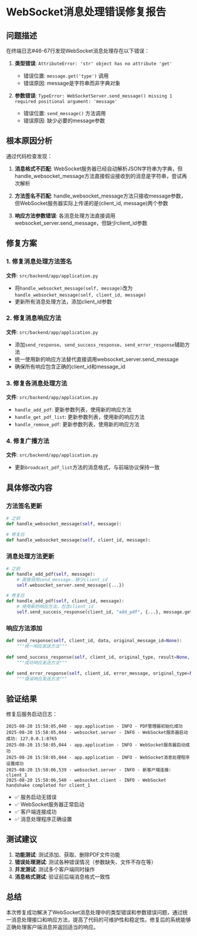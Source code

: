 # WebSocket消息处理错误修复报告

## 问题描述

在终端日志#46-67行发现WebSocket消息处理存在以下错误：

1. **类型错误**: `AttributeError: 'str' object has no attribute 'get'`
   - 错误位置: `message.get('type')` 调用
   - 错误原因: message是字符串而非字典对象

2. **参数错误**: `TypeError: WebSocketServer.send_message() missing 1 required positional argument: 'message'`
   - 错误位置: `send_message()` 方法调用
   - 错误原因: 缺少必要的message参数

## 根本原因分析

通过代码检查发现：

1. **消息格式不匹配**: WebSocket服务器已经自动解析JSON字符串为字典，但handle_websocket_message方法直接假设接收到的消息是字符串，尝试再次解析

2. **方法签名不匹配**: handle_websocket_message方法只接收message参数，但WebSocket服务器实际上传递的是(client_id, message)两个参数

3. **响应方法参数错误**: 各消息处理方法直接调用websocket_server.send_message，但缺少client_id参数

## 修复方案

### 1. 修复消息处理方法签名

**文件**: `src/backend/app/application.py`

- 将`handle_websocket_message(self, message)`改为`handle_websocket_message(self, client_id, message)`
- 更新所有消息处理方法，添加client_id参数

### 2. 修复消息响应方法

**文件**: `src/backend/app/application.py`

- 添加`send_response`、`send_success_response`、`send_error_response`辅助方法
- 统一使用新的响应方法替代直接调用websocket_server.send_message
- 确保所有响应包含正确的client_id和message_id

### 3. 修复各消息处理方法

**文件**: `src/backend/app/application.py`

- `handle_add_pdf`: 更新参数列表，使用新的响应方法
- `handle_get_pdf_list`: 更新参数列表，使用新的响应方法
- `handle_remove_pdf`: 更新参数列表，使用新的响应方法

### 4. 修复广播方法

**文件**: `src/backend/app/application.py`

- 更新`broadcast_pdf_list`方法的消息格式，与前端协议保持一致

## 具体修改内容

### 方法签名更新

```python
# 之前
def handle_websocket_message(self, message):

# 修复后  
def handle_websocket_message(self, client_id, message):
```

### 消息处理方法更新

```python
# 之前
def handle_add_pdf(self, message):
    # 直接调用send_message，缺少client_id
    self.websocket_server.send_message({...})

# 修复后
def handle_add_pdf(self, client_id, message):
    # 使用新的响应方法，包含client_id
    self.send_success_response(client_id, "add_pdf", {...}, message.get('id'))
```

### 响应方法添加

```python
def send_response(self, client_id, data, original_message_id=None):
    """统一响应发送方法"""
    
def send_success_response(self, client_id, original_type, result=None, original_message_id=None):
    """成功响应发送方法"""
    
def send_error_response(self, client_id, error_message, original_type=None, error_code="SERVER_ERROR", original_message_id=None):
    """错误响应发送方法"""
```

## 验证结果

修复后服务启动日志：
```
2025-08-20 15:58:05,040 - app.application - INFO - PDF管理器初始化成功
2025-08-20 15:58:05,044 - websocket.server - INFO - WebSocket服务器启动成功: 127.0.0.1:8765
2025-08-20 15:58:05,044 - app.application - INFO - WebSocket服务器启动成功
2025-08-20 15:58:05,044 - app.application - INFO - WebSocket消息处理程序设置成功
2025-08-20 15:58:06,539 - websocket.server - INFO - 新客户端连接: client_1
2025-08-20 15:58:06,540 - websocket.client - INFO - WebSocket handshake completed for client_1
```

- ✅ 服务启动无错误
- ✅ WebSocket服务器正常启动
- ✅ 客户端连接成功
- ✅ 消息处理程序正确设置

## 测试建议

1. **功能测试**: 测试添加、获取、删除PDF文件功能
2. **错误处理测试**: 测试各种错误情况（参数缺失、文件不存在等）
3. **并发测试**: 测试多个客户端同时操作
4. **消息格式测试**: 验证前后端消息格式一致性

## 总结

本次修复成功解决了WebSocket消息处理中的类型错误和参数错误问题，通过统一消息处理接口和响应方法，提高了代码的可维护性和稳定性。修复后的系统能够正确处理客户端消息并返回适当的响应。